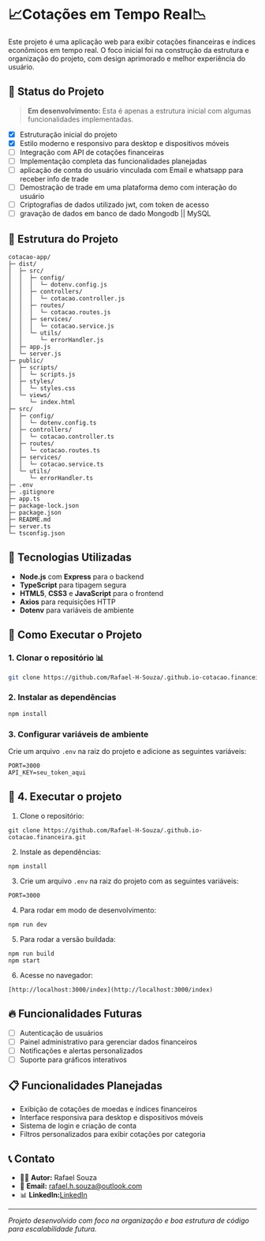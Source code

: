 # 📈Cotações em Tempo Real📉

Este projeto é uma aplicação web para exibir cotações financeiras e índices econômicos em tempo real. O foco inicial foi na construção da estrutura e organização do projeto, com design aprimorado e melhor experiência do usuário.

## 🚧 Status do Projeto
> **Em desenvolvimento:** Esta é apenas a estrutura inicial com algumas funcionalidades implementadas.

- [x] Estruturação inicial do projeto
- [x] Estilo moderno e responsivo para desktop e dispositivos móveis
- [ ] Integração com API de cotações financeiras
- [ ] Implementação completa das funcionalidades planejadas
- [ ] aplicação de conta do usuário vinculada com Email e whatsapp para receber info de trade
- [ ] Demostração de trade em uma plataforma demo com interação do usuário
- [ ] Criptografias de dados utilizado jwt, com token de acesso 
- [ ] gravação de dados em banco de dado Mongodb || MySQL

## 📂 Estrutura do Projeto

```
cotacao-app/
├─ dist/
│  ├─ src/
│  │  ├─ config/
│  │  │  └─ dotenv.config.js
│  │  ├─ controllers/
│  │  │  └─ cotacao.controller.js
│  │  ├─ routes/
│  │  │  └─ cotacao.routes.js
│  │  ├─ services/
│  │  │  └─ cotacao.service.js
│  │  └─ utils/
│  │     └─ errorHandler.js
│  ├─ app.js
│  └─ server.js
├─ public/
│  ├─ scripts/
│  │  └─ scripts.js
│  ├─ styles/
│  │  └─ styles.css
│  └─ views/
│     └─ index.html
├─ src/
│  ├─ config/
│  │  └─ dotenv.config.ts
│  ├─ controllers/
│  │  └─ cotacao.controller.ts
│  ├─ routes/
│  │  └─ cotacao.routes.ts
│  ├─ services/
│  │  └─ cotacao.service.ts
│  └─ utils/
│     └─ errorHandler.ts
├─ .env
├─ .gitignore
├─ app.ts
├─ package-lock.json
├─ package.json
├─ README.md
├─ server.ts
└─ tsconfig.json
```

## 🚀 Tecnologias Utilizadas
- **Node.js** com **Express** para o backend
- **TypeScript** para tipagem segura
- **HTML5**, **CSS3** e **JavaScript** para o frontend
- **Axios** para requisições HTTP
- **Dotenv** para variáveis de ambiente

## 🔧 Como Executar o Projeto

### 1. Clonar o repositório 📊
```bash
git clone https://github.com/Rafael-H-Souza/.github.io-cotacao.financeira.git
```

### 2. Instalar as dependências
```bash
npm install
```

### 3. Configurar variáveis de ambiente
Crie um arquivo `.env` na raiz do projeto e adicione as seguintes variáveis:
```env
PORT=3000
API_KEY=seu_token_aqui
```

## 🚀 4. Executar o projeto
1. Clone o repositório:
```
git clone https://github.com/Rafael-H-Souza/.github.io-cotacao.financeira.git
```
2. Instale as dependências:
```
npm install
```
3. Crie um arquivo `.env` na raiz do projeto com as seguintes variáveis:
```
PORT=3000
```
4. Para rodar em modo de desenvolvimento:
```
npm run dev
```
5. Para rodar a versão buildada:
```
npm run build
npm start
```
6. Acesse no navegador: 
``` 
[http://localhost:3000/index](http://localhost:3000/index)
```

## 🔥 Funcionalidades Futuras
- [ ] Autenticação de usuários
- [ ] Painel administrativo para gerenciar dados financeiros
- [ ] Notificações e alertas personalizados
- [ ] Suporte para gráficos interativos

## 📋 Funcionalidades Planejadas
- Exibição de cotações de moedas e índices financeiros
- Interface responsiva para desktop e dispositivos móveis
- Sistema de login e criação de conta
- Filtros personalizados para exibir cotações por categoria

## 📞 Contato
- 👨‍💻 **Autor:** Rafael Souza 
- 📧 **Email:** [rafael.h.souza@outlook.com](mailto:rafael.h.souza@outlook.com)  
- 📊 **LinkedIn:**[LinkedIn](https://www.linkedin.com/in/rafael-henrique-de-souza/)

---

_Projeto desenvolvido com foco na organização e boa estrutura de código para escalabilidade futura._


